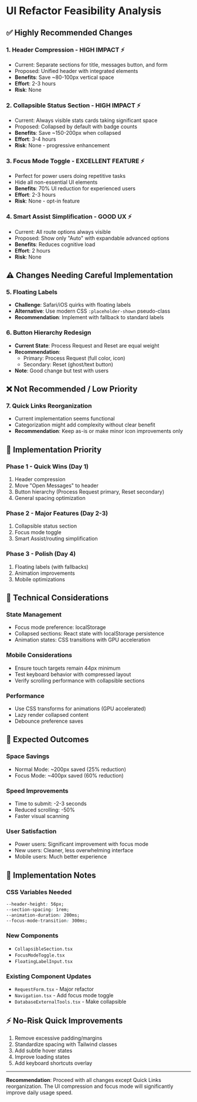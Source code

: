 # UI Refactor Feasibility Analysis

## ✅ Highly Recommended Changes

### 1. **Header Compression** - HIGH IMPACT ⚡
- Current: Separate sections for title, messages button, and form
- Proposed: Unified header with integrated elements
- **Benefits**: Save ~80-100px vertical space
- **Effort**: 2-3 hours
- **Risk**: None

### 2. **Collapsible Status Section** - HIGH IMPACT ⚡
- Current: Always visible stats cards taking significant space
- Proposed: Collapsed by default with badge counts
- **Benefits**: Save ~150-200px when collapsed
- **Effort**: 3-4 hours
- **Risk**: None - progressive enhancement

### 3. **Focus Mode Toggle** - EXCELLENT FEATURE ⚡
- Perfect for power users doing repetitive tasks
- Hide all non-essential UI elements
- **Benefits**: 70% UI reduction for experienced users
- **Effort**: 2-3 hours
- **Risk**: None - opt-in feature

### 4. **Smart Assist Simplification** - GOOD UX ⚡
- Current: All route options always visible
- Proposed: Show only "Auto" with expandable advanced options
- **Benefits**: Reduces cognitive load
- **Effort**: 2 hours
- **Risk**: None

## ⚠️ Changes Needing Careful Implementation

### 5. **Floating Labels**
- **Challenge**: Safari/iOS quirks with floating labels
- **Alternative**: Use modern CSS `:placeholder-shown` pseudo-class
- **Recommendation**: Implement with fallback to standard labels

### 6. **Button Hierarchy Redesign**
- **Current State**: Process Request and Reset are equal weight
- **Recommendation**: 
  - Primary: Process Request (full color, icon)
  - Secondary: Reset (ghost/text button)
- **Note**: Good change but test with users

## ❌ Not Recommended / Low Priority

### 7. **Quick Links Reorganization**
- Current implementation seems functional
- Categorization might add complexity without clear benefit
- **Recommendation**: Keep as-is or make minor icon improvements only

## 🎯 Implementation Priority

### Phase 1 - Quick Wins (Day 1)
1. Header compression
2. Move "Open Messages" to header
3. Button hierarchy (Process Request primary, Reset secondary)
4. General spacing optimization

### Phase 2 - Major Features (Day 2-3)
1. Collapsible status section
2. Focus mode toggle
3. Smart Assist/routing simplification

### Phase 3 - Polish (Day 4)
1. Floating labels (with fallbacks)
2. Animation improvements
3. Mobile optimizations

## 📐 Technical Considerations

### State Management
- Focus mode preference: localStorage
- Collapsed sections: React state with localStorage persistence
- Animation states: CSS transitions with GPU acceleration

### Mobile Considerations
- Ensure touch targets remain 44px minimum
- Test keyboard behavior with compressed layout
- Verify scrolling performance with collapsible sections

### Performance
- Use CSS transforms for animations (GPU accelerated)
- Lazy render collapsed content
- Debounce preference saves

## 🚀 Expected Outcomes

### Space Savings
- Normal Mode: ~200px saved (25% reduction)
- Focus Mode: ~400px saved (60% reduction)

### Speed Improvements
- Time to submit: -2-3 seconds
- Reduced scrolling: -50%
- Faster visual scanning

### User Satisfaction
- Power users: Significant improvement with focus mode
- New users: Cleaner, less overwhelming interface
- Mobile users: Much better experience

## 🔧 Implementation Notes

### CSS Variables Needed
```css
--header-height: 56px;
--section-spacing: 1rem;
--animation-duration: 200ms;
--focus-mode-transition: 300ms;
```

### New Components
- `CollapsibleSection.tsx`
- `FocusModeToggle.tsx`
- `FloatingLabelInput.tsx`

### Existing Component Updates
- `RequestForm.tsx` - Major refactor
- `Navigation.tsx` - Add focus mode toggle
- `DatabaseExternalTools.tsx` - Make collapsible

## ⚡ No-Risk Quick Improvements

1. Remove excessive padding/margins
2. Standardize spacing with Tailwind classes
3. Add subtle hover states
4. Improve loading states
5. Add keyboard shortcuts overlay

---

**Recommendation**: Proceed with all changes except Quick Links reorganization. The UI compression and focus mode will significantly improve daily usage speed.